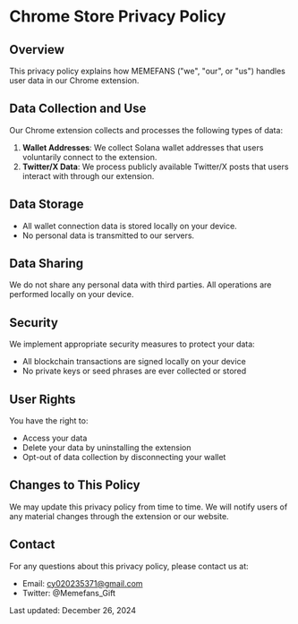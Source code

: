 # Chrome Store Privacy Policy

## Overview
This privacy policy explains how MEMEFANS ("we", "our", or "us") handles user data in our Chrome extension.

## Data Collection and Use
Our Chrome extension collects and processes the following types of data:

1. **Wallet Addresses**: We collect Solana wallet addresses that users voluntarily connect to the extension.
2. **Twitter/X Data**: We process publicly available Twitter/X posts that users interact with through our extension.

## Data Storage
- All wallet connection data is stored locally on your device.
- No personal data is transmitted to our servers.

## Data Sharing
We do not share any personal data with third parties. All operations are performed locally on your device.

## Security
We implement appropriate security measures to protect your data:
- All blockchain transactions are signed locally on your device
- No private keys or seed phrases are ever collected or stored

## User Rights
You have the right to:
- Access your data
- Delete your data by uninstalling the extension
- Opt-out of data collection by disconnecting your wallet

## Changes to This Policy
We may update this privacy policy from time to time. We will notify users of any material changes through the extension or our website.

## Contact
For any questions about this privacy policy, please contact us at:
- Email: cy020235371@gmail.com
- Twitter: @Memefans_Gift

Last updated: December 26, 2024
